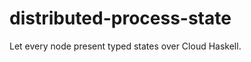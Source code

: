 distributed-process-state
=========================

Let every node present typed states over Cloud Haskell.
